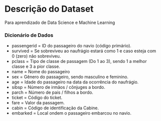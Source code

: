 # Descrição do Dataset
Para aprendizado de Data Science e Machine Learning



### Dicionário de Dados
- passengerid = ID do passageiro do navio (código primário).  
- survived = Se sobreviveu ao naufrágio estará como 1 e caso esteja com 0 (zero) não sobreviveu.  
- pclass = Tipo de classe de passagem (Do 1 ao 3), sendo 1 a melhor classe e 3 a pior classe.  
- name = Nome do passageiro  
- sex = Gênero do passageiro, sendo masculino e feminino.  
- age = Idade do passageiro na data da ocorrência do naufrágio.  
- sibsp = Número de irmãos / cônjuges a bordo.  
- parch = Número de pais / filhos a bordo.  
- ticket = Código do ticket.  
- fare = Valor da passagem.  
- cabin = Código de identificação da Cabine.  
- embarked = Local ondem o passageiro embarcou no navio.
